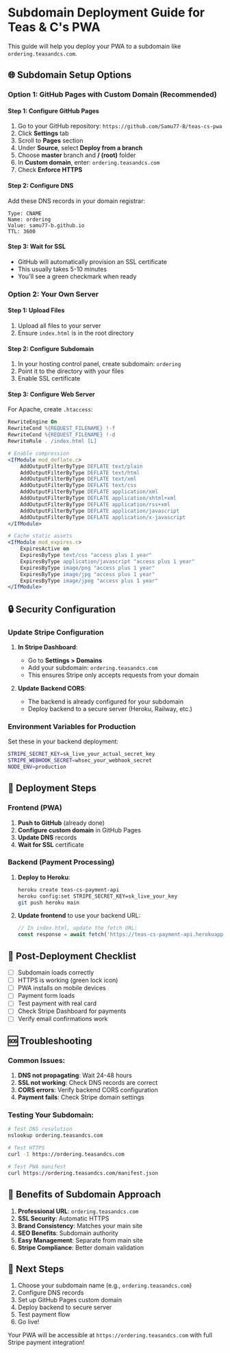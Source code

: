 # Subdomain Deployment Guide for Teas & C's PWA

This guide will help you deploy your PWA to a subdomain like `ordering.teasandcs.com`.

## 🌐 Subdomain Setup Options

### Option 1: GitHub Pages with Custom Domain (Recommended)

#### Step 1: Configure GitHub Pages
1. Go to your GitHub repository: `https://github.com/Samu77-B/teas-cs-pwa`
2. Click **Settings** tab
3. Scroll to **Pages** section
4. Under **Source**, select **Deploy from a branch**
5. Choose **master** branch and **/ (root)** folder
6. In **Custom domain**, enter: `ordering.teasandcs.com`
7. Check **Enforce HTTPS**

#### Step 2: Configure DNS
Add these DNS records in your domain registrar:

```
Type: CNAME
Name: ordering
Value: samu77-b.github.io
TTL: 3600
```

#### Step 3: Wait for SSL
- GitHub will automatically provision an SSL certificate
- This usually takes 5-10 minutes
- You'll see a green checkmark when ready

### Option 2: Your Own Server

#### Step 1: Upload Files
1. Upload all files to your server
2. Ensure `index.html` is in the root directory

#### Step 2: Configure Subdomain
1. In your hosting control panel, create subdomain: `ordering`
2. Point it to the directory with your files
3. Enable SSL certificate

#### Step 3: Configure Web Server
For Apache, create `.htaccess`:
```apache
RewriteEngine On
RewriteCond %{REQUEST_FILENAME} !-f
RewriteCond %{REQUEST_FILENAME} !-d
RewriteRule . /index.html [L]

# Enable compression
<IfModule mod_deflate.c>
    AddOutputFilterByType DEFLATE text/plain
    AddOutputFilterByType DEFLATE text/html
    AddOutputFilterByType DEFLATE text/xml
    AddOutputFilterByType DEFLATE text/css
    AddOutputFilterByType DEFLATE application/xml
    AddOutputFilterByType DEFLATE application/xhtml+xml
    AddOutputFilterByType DEFLATE application/rss+xml
    AddOutputFilterByType DEFLATE application/javascript
    AddOutputFilterByType DEFLATE application/x-javascript
</IfModule>

# Cache static assets
<IfModule mod_expires.c>
    ExpiresActive on
    ExpiresByType text/css "access plus 1 year"
    ExpiresByType application/javascript "access plus 1 year"
    ExpiresByType image/png "access plus 1 year"
    ExpiresByType image/jpg "access plus 1 year"
    ExpiresByType image/jpeg "access plus 1 year"
</IfModule>
```

## 🔒 Security Configuration

### Update Stripe Configuration
1. **In Stripe Dashboard**:
   - Go to **Settings > Domains**
   - Add your subdomain: `ordering.teasandcs.com`
   - This ensures Stripe only accepts requests from your domain

2. **Update Backend CORS**:
   - The backend is already configured for your subdomain
   - Deploy backend to a secure server (Heroku, Railway, etc.)

### Environment Variables for Production
Set these in your backend deployment:

```bash
STRIPE_SECRET_KEY=sk_live_your_actual_secret_key
STRIPE_WEBHOOK_SECRET=whsec_your_webhook_secret
NODE_ENV=production
```

## 🚀 Deployment Steps

### Frontend (PWA)
1. **Push to GitHub** (already done)
2. **Configure custom domain** in GitHub Pages
3. **Update DNS** records
4. **Wait for SSL** certificate

### Backend (Payment Processing)
1. **Deploy to Heroku**:
   ```bash
   heroku create teas-cs-payment-api
   heroku config:set STRIPE_SECRET_KEY=sk_live_your_key
   git push heroku main
   ```

2. **Update frontend** to use your backend URL:
   ```javascript
   // In index.html, update the fetch URL:
   const response = await fetch('https://teas-cs-payment-api.herokuapp.com/create-payment-intent', {
   ```

## 🔧 Post-Deployment Checklist

- [ ] Subdomain loads correctly
- [ ] HTTPS is working (green lock icon)
- [ ] PWA installs on mobile devices
- [ ] Payment form loads
- [ ] Test payment with real card
- [ ] Check Stripe Dashboard for payments
- [ ] Verify email confirmations work

## 🆘 Troubleshooting

### Common Issues:

1. **DNS not propagating**: Wait 24-48 hours
2. **SSL not working**: Check DNS records are correct
3. **CORS errors**: Verify backend CORS configuration
4. **Payment fails**: Check Stripe domain settings

### Testing Your Subdomain:
```bash
# Test DNS resolution
nslookup ordering.teasandcs.com

# Test HTTPS
curl -I https://ordering.teasandcs.com

# Test PWA manifest
curl https://ordering.teasandcs.com/manifest.json
```

## 📱 Benefits of Subdomain Approach

1. **Professional URL**: `ordering.teasandcs.com`
2. **SSL Security**: Automatic HTTPS
3. **Brand Consistency**: Matches your main site
4. **SEO Benefits**: Subdomain authority
5. **Easy Management**: Separate from main site
6. **Stripe Compliance**: Better domain validation

## 🎯 Next Steps

1. Choose your subdomain name (e.g., `ordering.teasandcs.com`)
2. Configure DNS records
3. Set up GitHub Pages custom domain
4. Deploy backend to secure server
5. Test payment flow
6. Go live!

Your PWA will be accessible at `https://ordering.teasandcs.com` with full Stripe payment integration!
